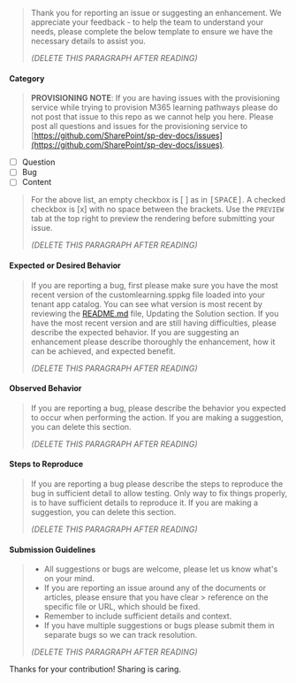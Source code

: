 > Thank you for reporting an issue or suggesting an enhancement. We appreciate your feedback - to help the team to understand your needs, please complete the below template to ensure we have the necessary details to assist you.
>
> _(DELETE THIS PARAGRAPH AFTER READING)_
>

#### Category

>**PROVISIONING NOTE**: If you are having issues with the provisioning service while trying to provision M365 learning pathways please do not post that issue to this repo as we cannot help you here. Please post all questions and issues for the provisioning service to [https://github.com/SharePoint/sp-dev-docs/issues](https://github.com/SharePoint/sp-dev-docs/issues).

- [ ] Question
- [ ] Bug
- [ ] Content

>
> For the above list, an empty checkbox is [ ] as in <kbd>[</kbd><kbd>SPACE</kbd><kbd>]</kbd>. A checked checkbox is [x] with no space between the brackets. Use the `PREVIEW` tab at the top right to preview the rendering before submitting your issue.
>
> _(DELETE THIS PARAGRAPH AFTER READING)_
>

#### Expected or Desired Behavior

> If you are reporting a bug, first please make sure you have the most recent version of the customlearning.sppkg file loaded into your tenant app catalog.  You can see what version is most recent by reviewing the [README.md](../README.md#updating-the-solution) file, Updating the Solution section.
> If you have the most recent version and are still having difficulties, please describe the expected behavior. If you are suggesting an enhancement please describe thoroughly the enhancement, how it can be achieved, and expected benefit.
>
> _(DELETE THIS PARAGRAPH AFTER READING)_
>

#### Observed Behavior

> If you are reporting a bug, please describe the behavior you expected to occur when performing the action. If you are making a suggestion, you can delete this section.
>
> _(DELETE THIS PARAGRAPH AFTER READING)_
>

#### Steps to Reproduce

> If you are reporting a bug please describe the steps to reproduce the bug in sufficient detail to allow testing. Only way to fix things properly, is to have sufficient details to reproduce it. If you are making a suggestion, you can delete this section.
>
> _(DELETE THIS PARAGRAPH AFTER READING)_
>

#### Submission Guidelines

> - All suggestions or bugs are welcome, please let us know what's on your mind.
> - If you are reporting an issue around any of the documents or articles, please ensure that you have clear > reference on the specific file or URL, which should be fixed.
> - Remember to include sufficient details and context.
> - If you have multiple suggestions or bugs please submit them in separate bugs so we can track resolution.
>
> _(DELETE THIS PARAGRAPH AFTER READING)_
>

Thanks for your contribution! Sharing is caring.
